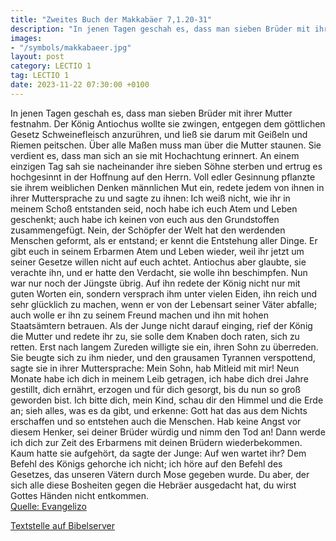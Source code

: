 ```yaml
---
title: "Zweites Buch der Makkabäer 7,1.20-31"
description: "In jenen Tagen geschah es, dass man sieben Brüder mit ihrer Mutter festnahm. Der König Antiochus wollte sie zwingen, entgegen dem göttlichen Gesetz Schweinefleisch anzurühren, und ließ sie darum mit Geißeln und Riemen peitschen. Über alle Maßen muss man über die Mutter staunen. S...."
images:
- "/symbols/makkabaeer.jpg"
layout: post
category: LECTIO 1
tag: LECTIO 1
date: 2023-11-22 07:30:00 +0100
---
```

In jenen Tagen geschah es, dass man sieben Brüder mit ihrer Mutter festnahm. Der König Antiochus wollte sie zwingen, entgegen dem göttlichen Gesetz Schweinefleisch anzurühren, und ließ sie darum mit Geißeln und Riemen peitschen.
Über alle Maßen muss man über die Mutter staunen. Sie verdient es, dass man sich an sie mit Hochachtung erinnert.<!--more--> An einem einzigen Tag sah sie nacheinander ihre sieben Söhne sterben und ertrug es hochgesinnt in der Hoffnung auf den Herrn.
Voll edler Gesinnung pflanzte sie ihrem weiblichen Denken männlichen Mut ein, redete jedem von ihnen in ihrer Muttersprache zu und sagte zu ihnen:
Ich weiß nicht, wie ihr in meinem Schoß entstanden seid, noch habe ich euch Atem und Leben geschenkt; auch habe ich keinen von euch aus den Grundstoffen zusammengefügt.
Nein, der Schöpfer der Welt hat den werdenden Menschen geformt, als er entstand; er kennt die Entstehung aller Dinge. Er gibt euch in seinem Erbarmen Atem und Leben wieder, weil ihr jetzt um seiner Gesetze willen nicht auf euch achtet.
Antiochus aber glaubte, sie verachte ihn, und er hatte den Verdacht, sie wolle ihn beschimpfen. Nun war nur noch der Jüngste übrig. Auf ihn redete der König nicht nur mit guten Worten ein, sondern versprach ihm unter vielen Eiden, ihn reich und sehr glücklich zu machen, wenn er von der Lebensart seiner Väter abfalle; auch wolle er ihn zu seinem Freund machen und ihn mit hohen Staatsämtern betrauen.
Als der Junge nicht darauf einging, rief der König die Mutter und redete ihr zu, sie solle dem Knaben doch raten, sich zu retten.
Erst nach langem Zureden willigte sie ein, ihren Sohn zu überreden.
Sie beugte sich zu ihm nieder, und den grausamen Tyrannen verspottend, sagte sie in ihrer Muttersprache: Mein Sohn, hab Mitleid mit mir! Neun Monate habe ich dich in meinem Leib getragen, ich habe dich drei Jahre gestillt, dich ernährt, erzogen und für dich gesorgt, bis du nun so groß geworden bist.
Ich bitte dich, mein Kind, schau dir den Himmel und die Erde an; sieh alles, was es da gibt, und erkenne: Gott hat das aus dem Nichts erschaffen und so entstehen auch die Menschen.
Hab keine Angst vor diesem Henker, sei deiner Brüder würdig und nimm den Tod an! Dann werde ich dich zur Zeit des Erbarmens mit deinen Brüdern wiederbekommen.
Kaum hatte sie aufgehört, da sagte der Junge: Auf wen wartet ihr? Dem Befehl des Königs gehorche ich nicht; ich höre auf den Befehl des Gesetzes, das unseren Vätern durch Mose gegeben wurde.
Du aber, der sich alle diese Bosheiten gegen die Hebräer ausgedacht hat, du wirst Gottes Händen nicht entkommen.<br>
[Quelle: Evangelizo](https://evangeliumtagfuertag.org/DE/gospel)

[Textstelle auf Bibelserver](https://www.bibleserver.com/EU/2.Makkabäer7,1.20-31)
